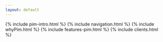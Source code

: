 ```yaml
---
layout: default
---
```


{% include pim-intro.html %} 
{% include navigation.html %} 
{% include whyPim.html %}
{% include features-pim.html %}
{% include clients.html %}